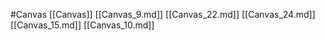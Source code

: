 #Canvas 
 [[Canvas]]
[[Canvas_9.md]]
[[Canvas_22.md]]
[[Canvas_24.md]]
[[Canvas_15.md]]
[[Canvas_10.md]]